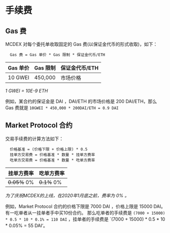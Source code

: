 # 手续费

## Gas 费

MCDEX 对每个委托单收取固定的 Gas 费(以保证金代币的形式收取)，如下：

```
  Gas 费 = Gas 单价 * Gas 限制 * 保证金代币/ETH
```

| Gas 单价 | Gas 限制 |  保证金代币/ETH |
|-----------|-----------|-----------------|
| 10 GWEI   |  450,000  |   市场价格  |

_1 GWEI = 10E-9 ETH_

例如，某合约的保证金是 DAI ，DAI/ETH 的市场价格是 200 DAI/ETH，那么 Gas 费就是 `10GWEI * 450,000 * 200DAI/ETH = 0.9 DAI`





## Market Protocol 合约

交易手续费的计算方法如下：


```
  价格基准 = (价格下限 + 价格上限) * 0.5
  挂单方交易费 = 价格基准 * 数量 * 挂单方费率
  吃单方交易费 = 价格基准 * 数量 * 吃单方费率
```

| 挂单方费率      |      吃单方费率 |
|----------------|----------------|
| ~~0.05%~~ 0%   | ~~0.1%~~  0%   |

*为了庆祝MCDEX的上线，在2020年1月底之前，费率为 0% 。*

例如，Market Protocol 合约的价格下限是 7000 DAI ，价格上限是 15000 DAI。 有一吃单者从一挂单者手中买10份合约。
那么吃单者的手续费是 `(7000 + 15000) * 0.5 * 10 * 0.1% = 110 DAI` ，挂单者的手续费是 `(7000 + 15000) * 0.5 * 10 * 0.05% = 55 DAI‘。

